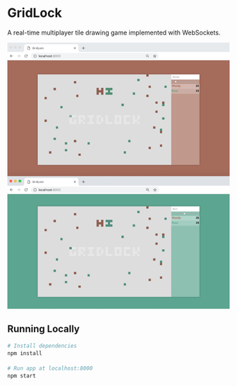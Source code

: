 # GridLock

A real-time multiplayer tile drawing game implemented with WebSockets.

![GridLock Screenshot](demo/gridlock_screenshot.png?raw=true "GridLock Screenshot")

## Running Locally

```bash
# Install dependencies
npm install

# Run app at localhost:8000
npm start
```